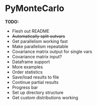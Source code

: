 # PyMonteCarlo

**TODO:**

* Flesh out README
* ~~Automatically split outvars~~
* Get parallelism working fast
* Make parallelism repeatable
* Covariance matrix output for single vars
* Covariance matrix input?
* Dataframe support
* More examples
* Order statistics
* Save/load results to file
* Continue partial results
* Progress bar
* Set up directory structure
* Get custom distributions working
